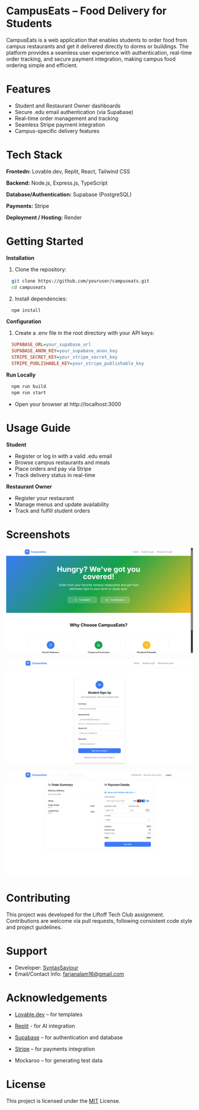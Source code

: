 
# CampusEats – Food Delivery for Students

CampusEats is a web application that enables students to order food from campus restaurants and get it delivered directly to dorms or buildings. The platform provides a seamless user experience with authentication, real-time order tracking, and secure payment integration, making campus food ordering simple and efficient.


# Features

- Student and Restaurant Owner dashboards
- Secure .edu email authentication (via Supabase)
- Real-time order management and tracking
- Seamless Stripe payment integration
- Campus-specific delivery features


# Tech Stack

**Frontedn:** Lovable.dev, Replit, React, Tailwind CSS

**Backend:** Node.js, Express.js, TypeScript

**Database/Authentication:** Supabase (PostgreSQL)

**Payments:** Stripe

**Deployment / Hosting:** Render

# Getting Started

**Installation**

1. Clone the repository:
```bash
  git clone https://github.com/youruser/campuseats.git
  cd campuseats
```

2. Install dependencies:
```bash
  npm install
```

**Configuration**
1. Create a .env file in the root directory with your API keys:
```ini
  SUPABASE_URL=your_supabase_url
  SUPABASE_ANON_KEY=your_supabase_anon_key
  STRIPE_SECRET_KEY=your_stripe_secret_key
  STRIPE_PUBLISHABLE_KEY=your_stripe_publishable_key
```

**Run Locally**
```bash
  npm run build
  npm run start
```
- Open your browser at http://localhost:3000
# Usage Guide

**Student**
- Register or log in with a valid .edu email
- Browse campus restaurants and meals
- Place orders and pay via Stripe
- Track delivery status in real-time

**Restaurant Owner**
- Register your restaurant
- Manage menus and update availability
- Track and fulfill student orders


# Screenshots

![Landing Page](assets/screenshot1.png)


![SignUp Page](assets/screenshot2.png)


![Payment Page](assets/screenshot6.png)



# Contributing

This project was developed for the Liftoff Tech Club assignment. Contributions are welcome via pull requests, following consistent code style and project guidelines.


# Support

- Developer: [SyntaxSaviour](https://github.com/SyntaxSaviour)
- Email/Contact Info: farjanalam16@gmail.com


# Acknowledgements

- [Lovable.dev](https://lovable.dev/) – for templates

- [Replit](https://replit.com/) - for AI integration

- [Supabase](https://supabase.com/) – for authentication and database

- [Stripe](https://stripe.com/in) – for payments integration

- Mockaroo – for generating test data


# License

This project is licensed under the [MIT](https://choosealicense.com/licenses/mit/) License.


